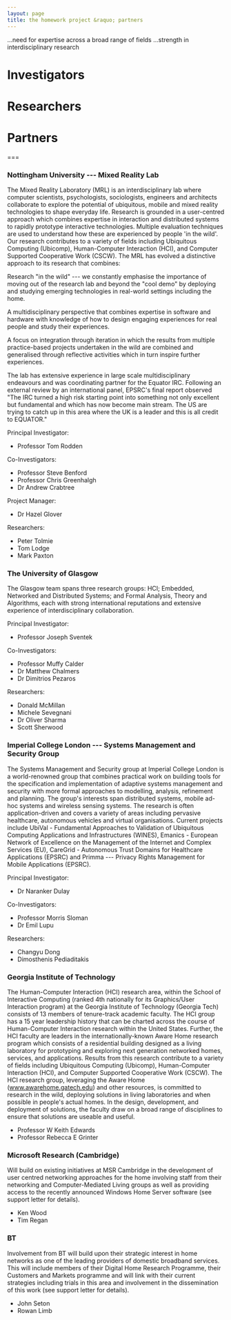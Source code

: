 ```yaml
---
layout: page
title: the homework project &raquo; partners
---
```


...need for expertise across a broad range of fields
...strength in interdisciplinary research

# Investigators

# Researchers

# Partners

===

### Nottingham University --- Mixed Reality Lab

The Mixed Reality Laboratory (MRL) is an interdisciplinary lab where computer scientists, psychologists, sociologists, engineers and architects collaborate to explore the potential of ubiquitous, mobile and mixed reality technologies to shape everyday life. Research is grounded in a user-centred approach which combines expertise in interaction and distributed systems to rapidly prototype interactive technologies. Multiple evaluation techniques are used to understand how these are experienced by people 'in the wild'. Our research contributes to a variety of fields including Ubiquitous Computing (Ubicomp), Human-Computer Interaction (HCI), and Computer Supported Cooperative Work (CSCW). The MRL has evolved a distinctive approach to its research that combines:

Research "in the wild" --- we constantly emphasise the importance of moving out of the research lab and beyond the "cool demo" by deploying and studying emerging technologies in real-world settings including the home.

A multidisciplinary perspective that combines expertise in software and hardware with knowledge of how to design engaging experiences for real people and study their experiences.

A focus on integration through iteration in which the results from multiple practice-based projects undertaken in the wild are combined and generalised through reflective activities which in turn inspire further experiences.

The lab has extensive experience in large scale multidisciplinary endeavours and was coordinating partner for the Equator IRC. Following an external review by an international panel, EPSRC's final report observed "The IRC turned a high risk starting point into something not only excellent but fundamental and which has now become main stream. The US are trying to catch up in this area where the UK is a leader and this is all credit to EQUATOR."

Principal Investigator:	

+ Professor Tom Rodden

Co-Investigators:	

+ Professor Steve Benford
+ Professor Chris Greenhalgh
+ Dr Andrew Crabtree

Project Manager:	

+ Dr Hazel Glover

Researchers:	

+ Peter Tolmie
+ Tom Lodge
+ Mark Paxton

### The University of Glasgow

The Glasgow team spans three research groups: HCI; Embedded, Networked and Distributed Systems; and Formal Analysis, Theory and Algorithms, each with strong international reputations and extensive experience of interdisciplinary collaboration.


Principal Investigator: 

+ Professor Joseph Sventek

Co-Investigators: 

+ Professor Muffy Calder
+ Dr Matthew Chalmers
+ Dr Dimitrios Pezaros

Researchers:

+ Donald McMillan
+ Michele Sevegnani
+ Dr Oliver Sharma
+ Scott Sherwood

### Imperial College London --- Systems Management and Security Group

The Systems Management and Security group at Imperial College London is a world-renowned group that combines practical work on building tools for the specification and implementation of adaptive systems management and security with more formal approaches to modelling, analysis, refinement and planning. The group's interests span distributed systems, mobile ad-hoc systems and wireless sensing systems. The research is often application-driven and covers a variety of areas including pervasive healthcare, autonomous vehicles and virtual organisations. Current projects include UbiVal - Fundamental Approaches to Validation of Ubiquitous Computing Applications and Infrastructures (WINES), Emanics - European Network of Excellence on the Management of the Internet and Complex Services (EU), CareGrid - Autonomous Trust Domains for Healthcare Applications (EPSRC) and Primma --- Privacy Rights Management for Mobile Applications (EPSRC).

Principal Investigator: 

+ Dr Naranker Dulay

Co-Investigators: 

+ Professor Morris Sloman
+ Dr Emil Lupu

Researchers:	

+ Changyu Dong
+ Dimosthenis Pediaditakis

### Georgia Institute of Technology

The Human-Computer Interaction (HCI) research area, within the School of Interactive Computing (ranked 4th nationally for its Graphics/User Interaction program) at the Georgia Institute of Technology (Georgia Tech) consists of 13 members of tenure-track academic faculty. The HCI group has a 15 year leadership history that can be charted across the course of Human-Computer Interaction research within the United States. Further, the HCI faculty are leaders in the internationally-known Aware Home research program which consists of a residential building designed as a living laboratory for prototyping and exploring next generation networked homes, services, and applications. Results from this research contribute to a variety of fields including Ubiquitous Computing (Ubicomp), Human-Computer Interaction (HCI), and Computer Supported Cooperative Work (CSCW). The HCI research group, leveraging the Aware Home (www.awarehome.gatech.edu) and other resources, is committed to research in the wild, deploying solutions in living laboratories and when possible in people's actual homes. In the design, development, and deployment of solutions, the faculty draw on a broad range of disciplines to ensure that solutions are useable and useful. 


+ Professor W Keith Edwards
+ Professor Rebecca E Grinter

### Microsoft Research (Cambridge)

Will build on existing initiatives at MSR Cambridge in the development of user centred networking approaches for the home involving staff from their networking and Computer-Mediated Living groups as well as providing access to the recently announced Windows Home Server software (see support letter for details).

+ Ken Wood
+ Tim Regan

### BT

Involvement from BT will build upon their strategic interest in home networks as one of the leading providers of domestic broadband services. This will include members of their Digital Home Research Programme, their Customers and Markets programme and will link with their current strategies including trials in this area and involvement in the dissemination of this work (see support letter for details).

+ John Seton
+ Rowan Limb
